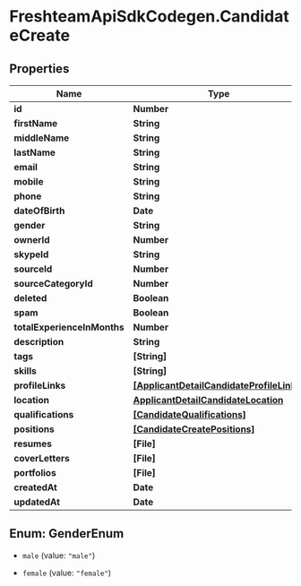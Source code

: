 # FreshteamApiSdkCodegen.CandidateCreate

## Properties

Name | Type | Description | Notes
------------ | ------------- | ------------- | -------------
**id** | **Number** |  | [optional] 
**firstName** | **String** |  | 
**middleName** | **String** |  | [optional] 
**lastName** | **String** |  | 
**email** | **String** |  | 
**mobile** | **String** |  | [optional] 
**phone** | **String** |  | [optional] 
**dateOfBirth** | **Date** |  | [optional] 
**gender** | **String** |  | [optional] 
**ownerId** | **Number** |  | [optional] 
**skypeId** | **String** |  | [optional] 
**sourceId** | **Number** |  | 
**sourceCategoryId** | **Number** |  | 
**deleted** | **Boolean** |  | [optional] 
**spam** | **Boolean** |  | [optional] 
**totalExperienceInMonths** | **Number** |  | [optional] 
**description** | **String** |  | [optional] 
**tags** | **[String]** |  | [optional] 
**skills** | **[String]** |  | [optional] 
**profileLinks** | [**[ApplicantDetailCandidateProfileLinks]**](ApplicantDetailCandidateProfileLinks.md) |  | [optional] 
**location** | [**ApplicantDetailCandidateLocation**](ApplicantDetailCandidateLocation.md) |  | [optional] 
**qualifications** | [**[CandidateQualifications]**](CandidateQualifications.md) |  | [optional] 
**positions** | [**[CandidateCreatePositions]**](CandidateCreatePositions.md) |  | [optional] 
**resumes** | **[File]** |  | [optional] 
**coverLetters** | **[File]** |  | [optional] 
**portfolios** | **[File]** |  | [optional] 
**createdAt** | **Date** |  | [optional] 
**updatedAt** | **Date** |  | [optional] 



## Enum: GenderEnum


* `male` (value: `"male"`)

* `female` (value: `"female"`)




